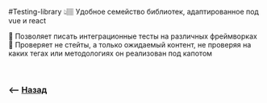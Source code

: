 #Testing-library
👆🏽 Удобное семейство библиотек, адаптированное под vue и react

🔹 Позволяет писать интеграционные тесты на различных фреймворках  
🔹 Проверяет не стейты, а только ожидаемый контент, не проверяя на каких тегах или методологиях он реализован под капотом  


<br>

### ⟵ **<a href="../../readme.md">Назад</a>**